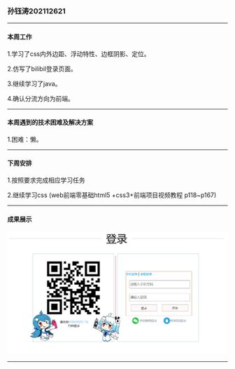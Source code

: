 ### 孙钰涛202112621

***

#### **本周工作**

1.学习了css内外边距、浮动特性、边框阴影、定位。

2.仿写了bilibil登录页面。

3.继续学习了java。

4.确认分流方向为前端。

***

#### **本周遇到的技术困难及解决方案**

1.困难：懒。

***

#### **下周安排**

1.按照要求完成相应学习任务

2.继续学习css (web前端零基础html5 +css3+前端项目视频教程 p118~p167)

***

#### **成果展示**

![](img/1.png)

***